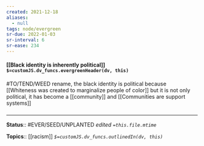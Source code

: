 ```yaml
---
created: 2021-12-18 
aliases:
  - null
tags: node/evergreen
sr-due: 2022-01-03
sr-interval: 6
sr-ease: 234
---
```


#### [[Black identity is inherently political]] `$=customJS.dv_funcs.evergreenHeader(dv, this)`

#TO/TEND/WEED rename, the black identity is political because [[Whiteness was created to marginalize people of color]] but it is not only political, it has become a [[community]] and [[Communities are support systems]]
 

### <hr class="footnote"/>

**Status**:: #EVER/SEED/UNPLANTED
*edited `=this.file.mtime`*

**Topics**:: [[racism]]
*`$=customJS.dv_funcs.outlinedIn(dv, this)`*
